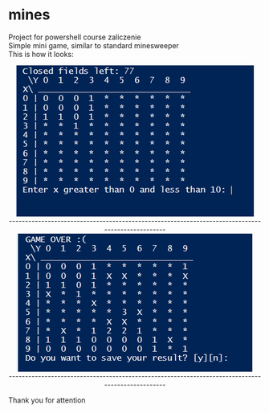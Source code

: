 # mines
Project for powershell course zaliczenie <br>
Simple mini game, similar to standard minesweeper<br>
This is how it looks:

 

<div align="center">
    <img align="center" src="gameplay.png" style="vertical-align: top;" />
</div>
 
 <div align="center">    
-------------------------------------------------------------------------------------------------
</div>

<div align="center">
    <img align="center" src="endgame.png" style="vertical-align: top;" />
</div>

<div align="center">    
-------------------------------------------------------------------------------------------------
</div>

Thank you for attention

